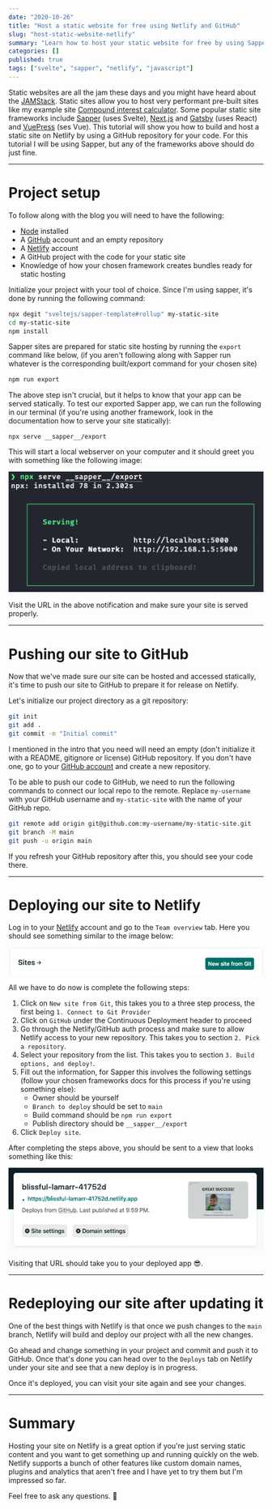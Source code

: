 ```yaml
---
date: "2020-10-26"
title: "Host a static website for free using Netlify and GitHub"
slug: "host-static-website-netlify"
summary: "Learn how to host your static website for free by using Sapper, Netlify and GitHub."
categories: []
published: true
tags: ["svelte", "sapper", "netlify", "javascript"]
---
```


Static websites are all the jam these days and you might have heard about the [JAMStack](https://jamstack.org/). Static sites allow you to host very performant pre-built sites like my example site [Compound interest calculator](https://interest.newcurrent.se). Some popular static site frameworks include [Sapper](https://sapper.svelte.dev/) (uses Svelte), [Next.js](https://nextjs.org/) and [Gatsby](https://www.gatsbyjs.com/) (uses React) and [VuePress](https://vuepress.vuejs.org/) (ses Vue). This tutorial will show you how to build and host a static site on Netlify by using a GitHub repository for your code. For this tutorial I will be using Sapper, but any of the frameworks above should do just fine.

----

# Project setup

To follow along with the blog you will need to have the following:

- [Node](https://nodejs.org/en/download/) installed
- A [GitHub](https://github.com/) account and an empty repository
- A [Netlify](https://www.netlify.com/) account
- A GitHub project with the code for your static site
- Knowledge of how your chosen framework creates bundles ready for static hosting

Initialize your project with your tool of choice. Since I'm using sapper, it's done by running the following command:

```bash
npx degit "sveltejs/sapper-template#rollup" my-static-site
cd my-static-site
npm install
```

Sapper sites are prepared for static site hosting by running the `export` command like below, (if you aren't following along with Sapper run whatever is the corresponding built/export command for your chosen site)

```bash
npm run export
```

The above step isn't crucial, but it helps to know that your app can be served statically. To test our exported Sapper app, we can run the following in our terminal (if you're using another framework, look in the documentation how to serve your site statically):

```
npx serve __sapper__/export
```

This will start a local webserver on your computer and it should greet you with something like the following image:

![serve start up indicator](/images/sapper/npx_serve_startup.png)

Visit the URL in the above notification and make sure your site is served properly.

----

# Pushing our site to GitHub

Now that we've made sure our site can be hosted and accessed statically, it's time to push our site to GitHub to prepare it for release on Netlify.

Let's initialize our project directory as a git repository:

```bash
git init
git add .
git commit -m "Initial commit"
```

I mentioned in the intro that you need will need an empty (don't initialize it with a README, gitignore or license) GitHub repository. If you don't have one, go to your [GitHub account](https://github.com/) and create a new repository.

To be able to push our code to GitHub, we need to run the following commands to connect our local repo to the remote. Replace `my-username` with your GitHub username and `my-static-site` with the name of your GitHub repo.

```bash
git remote add origin git@github.com:my-username/my-static-site.git
git branch -M main
git push -u origin main
```

If you refresh your GitHub repository after this, you should see your code there.

----

# Deploying our site to Netlify

Log in to your [Netlify](https://www.netlify.com/) account and go to the `Team overview` tab. Here you should see something similar to the image below:

![Netlify sites](/images/netlify/netlify_sites.png)

All we have to do now is complete the following steps:

1. Click on `New site from Git`, this takes you to a three step process, the first being `1. Connect to Git Provider`
2. Click on `GitHub` under the Continuous Deployment header to proceed
3. Go through the Netlify/GitHub auth process and make sure to allow Netlify access to your new repository. This takes you to section `2. Pick a repository`.
4. Select your repository from the list. This takes you to section `3. Build options, and deploy!`.
5. Fill out the information, for Sapper this involves the following settings (follow your chosen frameworks docs for this process if you're using something else):
    - Owner should be yourself
    - `Branch to deploy` should be set to `main`
    - Build command should be `npm run export`
    - Publish directory should be `__sapper__/export`
6. Click `Deploy site`.

After completing the steps above, you should be sent to a view that looks something like this:

![Netlify built](/images/netlify/netlify_built.png)

Visiting that URL should take you to your deployed app 😎.

----

# Redeploying our site after updating it

One of the best things with Netlify is that once we push changes to the `main` branch, Netlify will build and deploy our project with all the new changes.

Go ahead and change something in your project and commit and push it to GitHub. Once that's done you can head over to the `Deploys` tab on Netlify under your site and see that a new deploy is in progress.

Once it's deployed, you can visit your site again and see your changes.

----

# Summary

Hosting your site on Netlify is a great option if you're just serving static content and you want to get something up and running quickly on the web. Netlify supports a bunch of other features like custom domain names, plugins and analytics that aren't free and I have yet to try them but I'm impressed so far.

Feel free to ask any questions. 🙂
